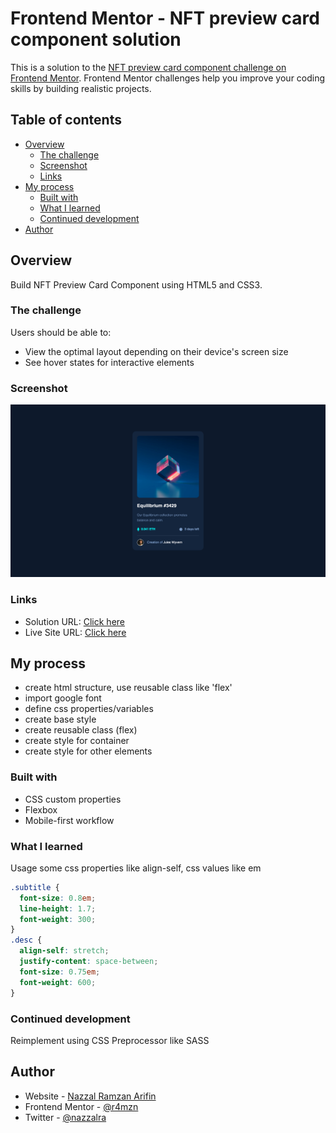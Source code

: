 # Frontend Mentor - NFT preview card component solution

This is a solution to the [NFT preview card component challenge on Frontend Mentor](https://www.frontendmentor.io/challenges/nft-preview-card-component-SbdUL_w0U). Frontend Mentor challenges help you improve your coding skills by building realistic projects.

## Table of contents

- [Overview](#overview)
  - [The challenge](#the-challenge)
  - [Screenshot](#screenshot)
  - [Links](#links)
- [My process](#my-process)
  - [Built with](#built-with)
  - [What I learned](#what-i-learned)
  - [Continued development](#continued-development)
- [Author](#author)

## Overview

Build NFT Preview Card Component using HTML5 and CSS3.

### The challenge

Users should be able to:

- View the optimal layout depending on their device's screen size
- See hover states for interactive elements

### Screenshot

![](./screenshot.png)

### Links

- Solution URL: [Click here](https://www.frontendmentor.io/solutions/nft-preview-card-component-H1GEorRV9)
- Live Site URL: [Click here](https://frontendmentor-6qzojpr9k-r4mzn.vercel.app/)

## My process

- create html structure, use reusable class like 'flex'
- import google font
- define css properties/variables
- create base style
- create reusable class (flex)
- create style for container
- create style for other elements

### Built with

- CSS custom properties
- Flexbox
- Mobile-first workflow

### What I learned

Usage some css properties like align-self, css values like em

```css
.subtitle {
  font-size: 0.8em;
  line-height: 1.7;
  font-weight: 300;
}
.desc {
  align-self: stretch;
  justify-content: space-between;
  font-size: 0.75em;
  font-weight: 600;
}
```

### Continued development

Reimplement using CSS Preprocessor like SASS

## Author

- Website - [Nazzal Ramzan Arifin](https://www.nazzalra.me)
- Frontend Mentor - [@r4mzn](https://www.frontendmentor.io/profile/r4mzn)
- Twitter - [@nazzalra](https://www.twitter.com/nazzalra)
